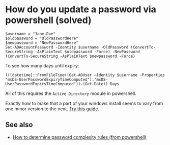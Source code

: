 # How do you update a password via powershell (solved)

	$username = "Jane.Doe"
	$oldpassword = "OldPasswordHere"
	$newpassword = "NewPasswordHere"
	Set-ADAccountPassword -Identity $username -OldPassword (ConvertTo-SecureString -AsPlainText $oldpassword -Force) -NewPassword (ConvertTo-SecureString -AsPlainText $newpassword -Force)

To see how many days until expiry:

	(([datetime]::FromFileTime((Get-ADUser –Identity $username -Properties "msDS-UserPasswordExpiryTimeComputed")."msDS-UserPasswordExpiryTimeComputed"))-(Get-Date)).Days


All of this requires the `Active Directory` module in powershell.

Exactly how to make that a part of your windows install seems to vary from one minor version to the next. [Try this guide](https://4sysops.com/wiki/how-to-install-the-powershell-active-directory-module/).



## See also

* [How to determine password complexity rules (from powershell)](password_complexity.md)
